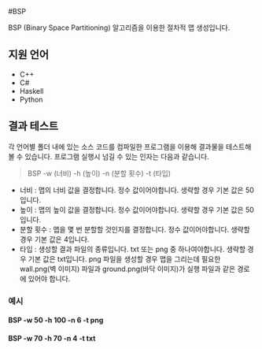 #BSP

BSP (Binary Space Partitioning) 알고리즘을 이용한 절차적 맵 생성입니다.

## 지원 언어
- C++
- C#
- Haskell
- Python


## 결과 테스트

각 언어별 폴더 내에 있는 소스 코드를 컴파일한 프로그램을 이용해 결과물을 테스트해볼 수 있습니다. 프로그램 실행시 넘길 수 있는 인자는 다음과 같습니다.

> BSP -w (너비) -h (높이) -n (분할 횟수) -t (타입)

- 너비 : 맵의 너비 값을 결정합니다. 정수 값이어야합니다. 생략할 경우 기본 값은 50입니다.
- 높이 : 맵의 높이 값을 결정합니다. 정수 값이어야합니다. 생략할 경우 기본 값은 50입니다.
- 분할 횟수 : 맵을 몇 번 분할할 것인지를 결정합니다. 정수 값이어야합니다. 생략할 경우 기본 값은 4입니다.
- 타입 : 생성할 결과 파일의 종류입니다. txt 또는 png 중 하나여야합니다. 생략할 경우 기본 값은 txt입니다. png 파일을 생성할 경우 맵을 그리는데 필요한 wall.png(벽 이미지) 파일과 ground.png(바닥 이미지)가 실행 파일과 같은 경로에 있어야 합니다.

### 예시

#### BSP -w 50 -h 100 -n 6 -t png

#### BSP -w 70 -h 70 -n 4 -t txt